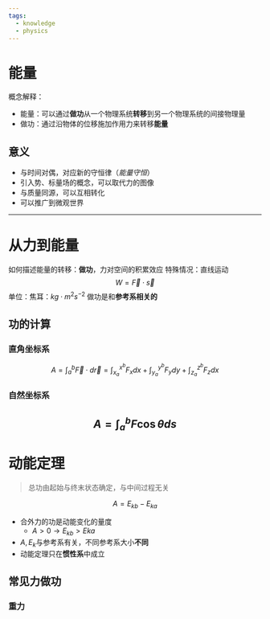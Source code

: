 ```yaml
---
tags:
  - knowledge
  - physics
---
```

# 能量
概念解释：
- 能量：可以通过**做功**从一个物理系统**转移**到另一个物理系统的间接物理量
- 做功：通过沿物体的位移施加作用力来转移**能量**

## 意义
- 与时间对偶，对应新的守恒律（*能量守恒*）
- 引入势、标量场的概念，可以取代力的图像
- 与质量同源，可以互相转化
- 可以推广到微观世界

---
# 从力到能量
如何描述能量的转移：**做功**，力对空间的积累效应
特殊情况：直线运动
$$
W=\vec{F} \cdot \vec{s}
$$
单位：焦耳：$kg \cdot m^2 s^{-2}$
做功是和**参考系相关的**

## 功的计算
### 直角坐标系
$$
A = \int^b_a \vec{F} \cdot d\vec{r} = \int_{x_a}^{x^b}F_xdx+\int_{y_a}^{y^b}F_ydy+\int_{z_a}^{z^b}F_zdx
$$
### 自然坐标系
$$
A = \int_a^b F \cos \theta ds
$$
---
# 动能定理
> 总功由起始与终末状态确定，与中间过程无关

$$
A = E_{kb} - E_{ka}
$$
- 合外力的功是动能变化的量度
	- $A > 0 \to E_{kb} > E{ka}$
- $A, E_k$与参考系有关，不同参考系大小**不同**
- 动能定理只在**惯性系**中成立

## 常见力做功
### 重力